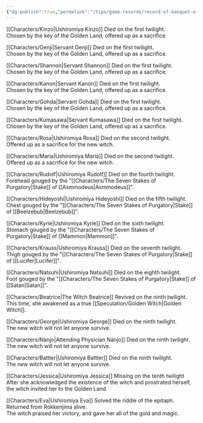 ```yaml
---
{"dg-publish":true,"permalink":"/tips/game-records/record-of-banquet-of-the-golden-witch/"}
---
```


[[Characters/Kinzo\|Ushiromiya Kinzo]]
Died on the first twilight.  
Chosen by the key of the Golden Land, offered up as a sacrifice.  
  
[[Characters/Genji\|Servant Genji]]
Died on the first twilight.  
Chosen by the key of the Golden Land, offered up as a sacrifice.  
  
[[Characters/Shannon\|Servant Shannon]]
Died on the first twilight.  
Chosen by the key of the Golden Land, offered up as a sacrifice.  
  
[[Characters/Kanon\|Servant Kanon]]
Died on the first twilight.  
Chosen by the key of the Golden Land, offered up as a sacrifice.  
  
[[Characters/Gohda\|Servant Gohda]]
Died on the first twilight.  
Chosen by the key of the Golden Land, offered up as a sacrifice.  
  
[[Characters/Kumasawa\|Servant Kumasawa]]
Died on the first twilight.  
Chosen by the key of the Golden Land, offered up as a sacrifice.  
  
[[Characters/Rosa\|Ushiromiya Rosa]]
Died on the second twilight.  
Offered up as a sacrifice for the new witch.  
  
[[Characters/Maria\|Ushiromiya Maria]]
Died on the second twilight.  
Offered up as a sacrifice for the new witch.  
  
[[Characters/Rudolf\|Ushiromiya Rudolf]]
Died on the fourth twilight.  
Forehead gouged by the "[[Characters/The Seven Stakes of Purgatory\|Stake]] of [[Asmmodeus\|Asmmodeus]]".  
  
[[Characters/Hideyoshi\|Ushiromiya Hideyoshi]]
Died on the fifth twilight.  
Chest gouged by the "[[Characters/The Seven Stakes of Purgatory\|Stake]] of [[Beelzebub\|Beelzebub]]".  
  
[[Characters/Kyrie\|Ushiromiya Kyrie]]
Died on the sixth twilight.  
Stomach gouged by the "[[Characters/The Seven Stakes of Purgatory\|Stake]] of [[Mammon\|Mammon]]".  
  
[[Characters/Krauss\|Ushiromiya Krauss]]
Died on the seventh twilight.  
Thigh gouged by the "[[Characters/The Seven Stakes of Purgatory\|Stake]] of [[Lucifer\|Lucifer]]".  
  
[[Characters/Natsuhi\|Ushiromiya Natsuhi]]
Died on the eighth twilight.  
Foot gouged by the "[[Characters/The Seven Stakes of Purgatory\|Stake]] of [[Satan\|Satan]]".  
  
[[Characters/Beatrice\|The Witch Beatrice]]
Revived on the ninth twilight.  
This time, she awakened as a true [[Speculation/Golden Witch\|Golden Witch]].  
  
[[Characters/George\|Ushiromiya George]]
Died on the ninth twilight.  
The new witch will not let anyone survive.  
  
[[Characters/Nanjo\|Attending Physician Nanjo]]
Died on the ninth twilight.  
The new witch will not let anyone survive.  
  
[[Characters/Battler\|Ushiromiya Battler]]
Died on the ninth twilight.  
The new witch will not let anyone survive.  
  
[[Characters/Jessica\|Ushiromiya Jessica]]
Missing on the tenth twilight
After she acknowledged the existence of the witch and prostrated herself, the witch invited her to the Golden Land.
  
[[Characters/Eva\|Ushiromiya Eva]]
Solved the riddle of the epitaph. Returned from Rokkenjima alive.  
The witch praised her victory, and gave her all of the gold and magic.